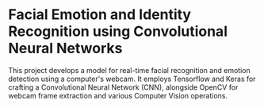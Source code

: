 # Facial Emotion and Identity Recognition using Convolutional Neural Networks

This project develops a model for real-time facial recognition and emotion detection using a computer's webcam. It employs Tensorflow and Keras for crafting a Convolutional Neural Network (CNN), alongside OpenCV for webcam frame extraction and various Computer Vision operations.
